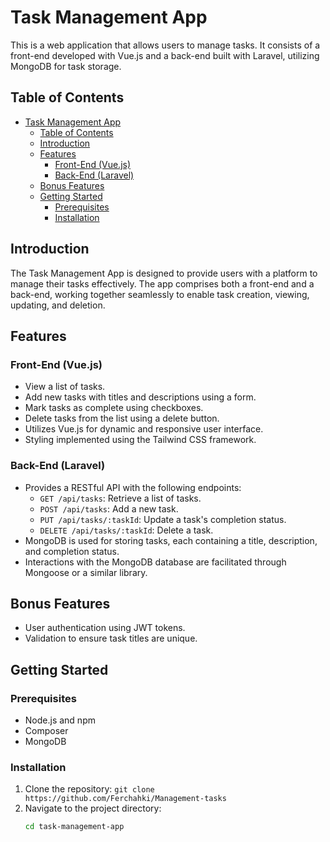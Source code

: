 # Task Management App

This is a web application that allows users to manage tasks. It consists of a front-end developed with Vue.js and a back-end built with Laravel, utilizing MongoDB for task storage.

## Table of Contents

- [Task Management App](#task-management-app)
  - [Table of Contents](#table-of-contents)
  - [Introduction](#introduction)
  - [Features](#features)
    - [Front-End (Vue.js)](#front-end-vuejs)
    - [Back-End (Laravel)](#back-end-laravel)
  - [Bonus Features](#bonus-features)
  - [Getting Started](#getting-started)
    - [Prerequisites](#prerequisites)
    - [Installation](#installation)

## Introduction

The Task Management App is designed to provide users with a platform to manage their tasks effectively. The app comprises both a front-end and a back-end, working together seamlessly to enable task creation, viewing, updating, and deletion.

## Features

### Front-End (Vue.js)

- View a list of tasks.
- Add new tasks with titles and descriptions using a form.
- Mark tasks as complete using checkboxes.
- Delete tasks from the list using a delete button.
- Utilizes Vue.js for dynamic and responsive user interface.
- Styling implemented using the Tailwind CSS framework.

### Back-End (Laravel)

- Provides a RESTful API with the following endpoints:
  - `GET /api/tasks`: Retrieve a list of tasks.
  - `POST /api/tasks`: Add a new task.
  - `PUT /api/tasks/:taskId`: Update a task's completion status.
  - `DELETE /api/tasks/:taskId`: Delete a task.
- MongoDB is used for storing tasks, each containing a title, description, and completion status.
- Interactions with the MongoDB database are facilitated through Mongoose or a similar library.

## Bonus Features

- User authentication using JWT tokens.
- Validation to ensure task titles are unique.

## Getting Started

### Prerequisites

- Node.js and npm
- Composer
- MongoDB

### Installation

1. Clone the repository: `git clone https://github.com/Ferchahki/Management-tasks`
2. Navigate to the project directory:
   ```bash
   cd task-management-app
